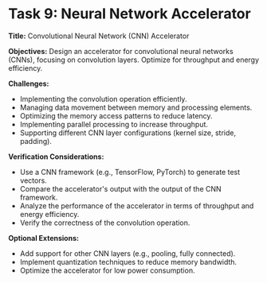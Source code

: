 # Task 9: Neural Network Accelerator

**Title:** Convolutional Neural Network (CNN) Accelerator

**Objectives:**
Design an accelerator for convolutional neural networks (CNNs), focusing on convolution layers. Optimize for throughput and energy efficiency.

**Challenges:**
*   Implementing the convolution operation efficiently.
*   Managing data movement between memory and processing elements.
*   Optimizing the memory access patterns to reduce latency.
*   Implementing parallel processing to increase throughput.
*   Supporting different CNN layer configurations (kernel size, stride, padding).

**Verification Considerations:**
*   Use a CNN framework (e.g., TensorFlow, PyTorch) to generate test vectors.
*   Compare the accelerator's output with the output of the CNN framework.
*   Analyze the performance of the accelerator in terms of throughput and energy efficiency.
*   Verify the correctness of the convolution operation.

**Optional Extensions:**
*   Add support for other CNN layers (e.g., pooling, fully connected).
*   Implement quantization techniques to reduce memory bandwidth.
*   Optimize the accelerator for low power consumption.